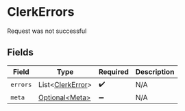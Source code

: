# ClerkErrors

Request was not successful


## Fields

| Field                                                      | Type                                                       | Required                                                   | Description                                                |
| ---------------------------------------------------------- | ---------------------------------------------------------- | ---------------------------------------------------------- | ---------------------------------------------------------- |
| `errors`                                                   | List\<[ClerkError](../../models/components/ClerkError.md)> | :heavy_check_mark:                                         | N/A                                                        |
| `meta`                                                     | [Optional\<Meta>](../../models/errors/Meta.md)             | :heavy_minus_sign:                                         | N/A                                                        |